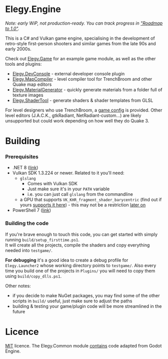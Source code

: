 
# Elegy.Engine

*Note: early WiP, not production-ready. You can track progress in ["Roadmap to 1.0"](https://github.com/ElegyEngine/ElegyEngine/issues/18).*  

This is a C# and Vulkan game engine, specialising in the development of retro-style first-person shooters and similar games from the late 90s and early 2000s.  

Check out [Elegy.Game](src/Plugins/Elegy.Game) for an example game module, as well as the other tools and plugins:
* [Elegy.DevConsole](src/Plugins/Elegy.DevConsole) - external developer console plugin
* [Elegy.MapCompiler](src/Tools/Elegy.MapCompiler) - level compiler tool for TrenchBroom and other Quake map editors
* [Elegy.MaterialGenerator](src/Tools/Elegy.MaterialGenerator) - quickly generate materials from a folder full of texture images
* [Elegy.ShaderTool](src/Tools/Elegy.ShaderTool) - generate shaders & shader templates from GLSL

For level designers who use TrenchBroom, a [game config](config) is provided. Other level editors (J.A.C.K., gtkRadiant, NetRadiant-custom...) are likely unsupported but could work depending on how well they do Quake 3.

# Building

### Prerequisites
* .NET 8 ([link](https://dotnet.microsoft.com/en-us/download))
* Vulkan SDK 1.3.224 or newer. Related to it you'll need:
	* `glslang`
		* Comes with Vulkan SDK
		* Just make sure it's in your `PATH` variable
		* i.e. you can just call `glslang` from the commandline
	* a GPU that supports `VK_KHR_fragment_shader_barycentric` (find out if yours [supports it here](https://vulkan.gpuinfo.org/listdevicescoverage.php?extension=VK_KHR_fragment_shader_barycentric&platform=all)) - this may not be a restriction [later on](https://github.com/ElegyEngine/ElegyEngine/issues/10)
* PowerShell 7 ([link](https://github.com/PowerShell/PowerShell))

### Building the code
If you're brave enough to touch this code, you can get started with simply running `build/setup_firsttime.ps1`.  
It will create all the projects, compile the shaders and copy everything needed into `testgame/`.

**For debugging** it's a good idea to create a debug profile for `Elegy.Launcher2` whose working directory points to `testgame/`. Also every time you build one of the projects in `Plugins/` you will need to copy them using `build/copy_dlls.ps1`.

Other notes:
* if you decide to make NuGet packages, you may find some of the other scripts in `build/` useful, just make sure to adjust the paths
* building & testing your game/plugin code will be more streamlined in the future

# Licence

[MIT](LICENSE.md) licence. The Elegy.Common module [contains](legal/Godot/README.md) code adapted from Godot Engine.
